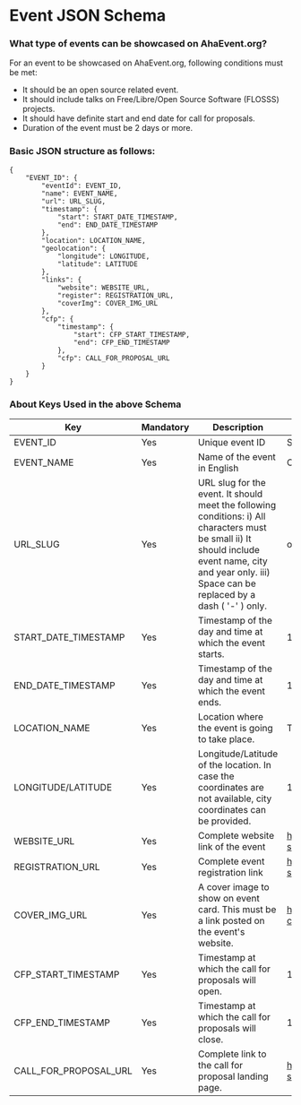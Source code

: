 # Event JSON Schema

### What type of events can be showcased on AhaEvent.org?

For an event to be showcased on AhaEvent.org, following conditions must be met:
- It should be an open source related event.
- It should include talks on Free/Libre/Open Source Software (FLOSSS) projects.
- It should have definite start and end date for call for proposals.
- Duration of the event must be 2 days or more.


### Basic JSON structure as follows:

```
{
    "EVENT_ID": {
        "eventId": EVENT_ID,
        "name": EVENT_NAME,
        "url": URL_SLUG,
        "timestamp": {
            "start": START_DATE_TIMESTAMP,
            "end": END_DATE_TIMESTAMP
        },
        "location": LOCATION_NAME,
        "geolocation": {
            "longitude": LONGITUDE,
            "latitude": LATITUDE
        },
        "links": {
            "website": WEBSITE_URL,
            "register": REGISTRATION_URL,
            "coverImg": COVER_IMG_URL
        },
        "cfp": {
            "timestamp": {
                "start": CFP_START_TIMESTAMP,
                "end": CFP_END_TIMESTAMP
            },
            "cfp": CALL_FOR_PROPOSAL_URL
        }
    }
}
```

### About Keys Used in the above Schema

| Key                   | Mandatory | Description | Example |
|-----------------------|-----------|-------------|---------|
| EVENT_ID              | Yes       | Unique event ID | See Below |
| EVENT_NAME            | Yes       | Name of the event in English | Open Source Summit 2018                                                                  |
| URL_SLUG              | Yes       | URL slug for the event. It should meet the following conditions: i) All characters must be small ii) It should include event name, city and year only. iii) Space can be replaced by a dash ( '-' ) only. | open-source-summit-tokyo-2018 |
| START_DATE_TIMESTAMP  | Yes       | Timestamp of the day and time at which the event starts.| 1529433000000 for 20th June 2018 10 AM |
| END_DATE_TIMESTAMP    | Yes       | Timestamp of the day and time at which the event ends.| 1529433000000 for 20th June 2018 10 AM |
| LOCATION_NAME         | Yes       | Location where the event is going to take place.| Tokyo Conference Center Ariake, Tokyo, Japan |
| LONGITUDE/LATITUDE    | Yes       | Longitude/Latitude of the location. In case the coordinates are not available, city coordinates can be provided.| 139.6917 / 35.6895 |
| WEBSITE_URL           | Yes       | Complete website link of the event| https://events.linuxfoundation.org/events/open-source-summit-japan-2018/ |
| REGISTRATION_URL      | Yes       | Complete event registration link| https://events.linuxfoundation.org/events/open-source-summit-japan-2018/attend/register/ |
| COVER_IMG_URL         | Yes       | A cover image to show on event card. This must be a link posted on the event's website.| https://events.linuxfoundation.org/wp-content/uploads/2017/11/tokyo-2.jpg |
| CFP_START_TIMESTAMP   | Yes       | Timestamp at which the call for proposals will open.| 1529433000000 for 20th June 2018 10 AM |
| CFP_END_TIMESTAMP     | Yes       | Timestamp at which the call for proposals will close.| 1529433000000 for 20th June 2018 10 AM |
| CALL_FOR_PROPOSAL_URL | Yes       | Complete link to the call for proposal landing page.| https://events.linuxfoundation.org/events/open-source-summit-japan-2018/program/cfp/ |


